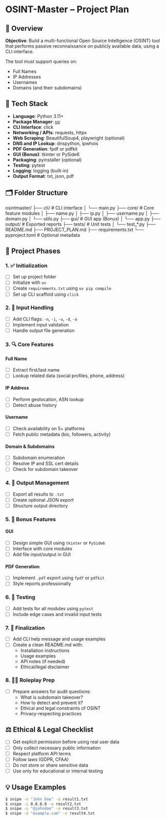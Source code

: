 # OSINT-Master – Project Plan

## 📌 Overview

**Objective**: Build a multi-functional Open Source Intelligence (OSINT) tool that performs passive reconnaissance on publicly available data, using a CLI interface.

The tool must support queries on:
- Full Names
- IP Addresses
- Usernames
- Domains (and their subdomains)

## 🧰 Tech Stack

- **Language**: Python 3.11+
- **Package Manager**: [uv](https://github.com/astral-sh/uv)
- **CLI Interface**: click
- **Networking / APIs**: requests, httpx
- **Web Scraping**: BeautifulSoup4, playwright (optional)
- **DNS and IP Lookup**: dnspython, ipwhois
- **PDF Generation**: fpdf or pdfkit
- **GUI (Bonus)**: tkinter or PySide6
- **Packaging**: pyinstaller (optional)
- **Testing**: pytest
- **Logging**: logging (built-in)
- **Output Format**: txt, json, pdf

## 🗂 Folder Structure

osintmaster/
├── cli/                 # CLI interface
│   └── main.py
├── core/                # Core feature modules
│   ├── name.py
│   ├── ip.py
│   ├── username.py
│   ├── domain.py
│   └── utils.py
├── gui/                 # GUI app (Bonus)
│   └── app.py
├── output/              # Exported reports
├── tests/               # Unit tests
│   └── test\_\*.py
├── README.md
├── PROJECT\_PLAN.md
├── requirements.txt
└── pyproject.toml       # Optional metadata


## 🧱 Project Phases

### 1. ✅ Initialization
- [ ] Set up project folder
- [ ] Initialize with `uv`
- [ ] Create `requirements.txt` using `uv pip compile`
- [ ] Set up CLI scaffold using `click`

### 2. 🧩 Input Handling
- [ ] Add CLI flags: `-n`, `-i`, `-u`, `-d`, `-o`
- [ ] Implement input validation
- [ ] Handle output file generation

### 3. 🔍 Core Features

#### Full Name
- [ ] Extract first/last name
- [ ] Lookup related data (social profiles, phone, address)

#### IP Address
- [ ] Perform geolocation, ASN lookup
- [ ] Detect abuse history

#### Username
- [ ] Check availability on 5+ platforms
- [ ] Fetch public metadata (bio, followers, activity)

#### Domain & Subdomains
- [ ] Subdomain enumeration
- [ ] Resolve IP and SSL cert details
- [ ] Check for subdomain takeover

### 4. 🧾 Output Management
- [ ] Export all results to `.txt`
- [ ] Create optional JSON export
- [ ] Structure output directory

### 5. 🌟 Bonus Features

#### GUI
- [ ] Design simple GUI using `tkinter` or `PySide6`
- [ ] Interface with core modules
- [ ] Add file input/output in GUI

#### PDF Generation
- [ ] Implement `.pdf` export using `fpdf` or `pdfkit`
- [ ] Style reports professionally

### 6. 🧪 Testing
- [ ] Add tests for all modules using `pytest`
- [ ] Include edge cases and invalid input tests

### 7. 🚦 Finalization
- [ ] Add CLI help message and usage examples
- [ ] Create a clean README.md with:
  - Installation instructions
  - Usage examples
  - API notes (if needed)
  - Ethical/legal disclaimer

### 8. 🧑‍🏫 Roleplay Prep
- [ ] Prepare answers for audit questions:
  - What is subdomain takeover?
  - How to detect and prevent it?
  - Ethical and legal constraints of OSINT
  - Privacy-respecting practices

## ⚖️ Ethical & Legal Checklist

- [ ] Get explicit permission before using real user data
- [ ] Only collect necessary public information
- [ ] Respect platform API terms
- [ ] Follow laws (GDPR, CFAA)
- [ ] Do not store or share sensitive data
- [ ] Use only for educational or internal testing

## 💡 Usage Examples

```bash
$ snipe -n "John Doe" -o result1.txt
$ snipe -i 8.8.8.8 -o result2.txt
$ snipe -u "@johndoe" -o result3.txt
$ snipe -d "example.com" -o result4.txt
```